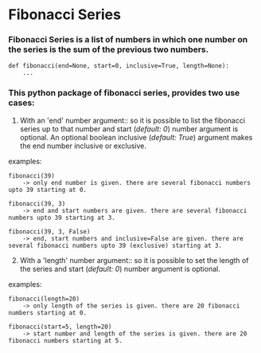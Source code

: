 # Fibonacci Series

### Fibonacci Series is a list of numbers in which one number on the series is the sum of the previous two numbers.

    def fibonacci(end=None, start=0, inclusive=True, length=None):
        ...

### This python package of fibonacci series, provides two use cases:

1. With an 'end' number argument:: so it is possible to list the fibonacci series up to that number and start (*default: 0*) number argument is optional. An optional boolean inclusive (*default: True*) argument makes the end number inclusive or exclusive.
    
examples: 

    fibonacci(39) 
        -> only end number is given. there are several fibonacci numbers upto 39 starting at 0.

    fibonacci(39, 3) 
        -> end and start numbers are given. there are several fibonacci numbers upto 39 starting at 3.

    fibonacci(39, 3, False) 
        -> end, start numbers and inclusive=False are given. there are several fibonacci numbers upto 39 (exclusive) starting at 3.


2. With a 'length' number argument:: so it is possible to set the length of the series and start (*default: 0*) number argument is optional. 

examples: 

    fibonacci(length=20) 
        -> only length of the series is given. there are 20 fibonacci numbers starting at 0.

    fibonacci(start=5, length=20) 
        -> start number and length of the series is given. there are 20 fibonacci numbers starting at 5.